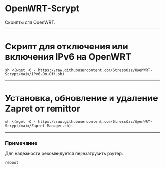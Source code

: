 # OpenWRT-Scrypt

Скрипты для OpenWRT.

---

# Скрипт для отключения или включения IPv6 на OpenWRT
   
```
sh <(wget -O - https://raw.githubusercontent.com/StressOzz/OpenWRT-Scrypt/main/IPv6-On-Off.sh)
```

---
# Установка, обновление и удаление Zapret от remittor 

```
sh <(wget -O - https://raw.githubusercontent.com/StressOzz/OpenWRT-Scrypt/main/Zapret-Manager.sh)
```
---
### Примечание

Для надёжности рекомендуется перезагрузить роутер:
```
reboot
```

